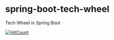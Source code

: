 # spring-boot-tech-wheel
Tech Wheel in Spring Boot

[![HitCount](http://hits.dwyl.io/teamtact/https://github.com/teamtact/spring-boot-tech-wheel.svg)](http://hits.dwyl.io/teamtact/https://github.com/teamtact/spring-boot-tech-wheel)
